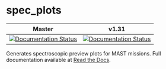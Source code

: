 spec_plots
==========
| Master | v1.31 |
| :----: | :---: |
| [![Documentation Status](https://readthedocs.org/projects/spec-plots/badge/?version=master)](https://readthedocs.org/projects/spec-plots/?badge=master) | [![Documentation Status](https://readthedocs.org/projects/spec-plots/badge/?version=v1.31)](https://readthedocs.org/projects/spec-plots/?badge=v1.31) |

Generates spectroscopic preview plots for MAST missions.  Full documentation available at [Read the Docs](https://readthedocs.org/projects/spec_plots/).
